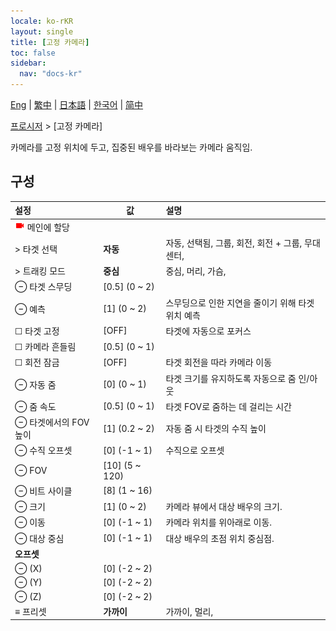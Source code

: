```yaml
---
locale: ko-rKR
layout: single
title: [고정 카메라]
toc: false
sidebar:
  nav: "docs-kr"
---
```

[Eng](/dancexr/menu/2025.5/motion/fixed_camera) | [繁中](/tw/dancexr/menu/2025.5/motion/fixed_camera) | [日本語](/jp/dancexr/menu/2025.5/motion/fixed_camera) | [한국어](/kr/dancexr/menu/2025.5/motion/fixed_camera) | [简中](/zh/dancexr/menu/2025.5/motion/fixed_camera)

[프로시저](../menu#프로시저) > [고정 카메라]

카메라를 고정 위치에 두고, 집중된 배우를 바라보는 카메라 움직임.

## 구성

| 설정 | 값 | 설명 |
| :--- | --- | :--- |
| <img src="/images/icon/ic_videocam.png" alt="videocam icon"/> 메인에 할당 || 
| > 타겟 선택 | **자동** | 자동, 선택됨, 그룹, 회전, 회전 + 그룹, 무대 센터,  |
| > 트래킹 모드 | **중심** | 중심, 머리, 가슴,  |
| ⊖ 타겟 스무딩 | [0.5] (0 ~ 2) | 
| ⊖ 예측 | [1] (0 ~ 2) | 스무딩으로 인한 지연을 줄이기 위해 타겟 위치 예측
| ☐ 타겟 고정 | [OFF] | 타겟에 자동으로 포커스
| ☐ 카메라 흔들림 | [0.5] (0 ~ 1) | 
| ☐ 회전 잠금 | [OFF] | 타겟 회전을 따라 카메라 이동
| ⊖ 자동 줌 | [0] (0 ~ 1) | 타겟 크기를 유지하도록 자동으로 줌 인/아웃
| ⊖ 줌 속도 | [0.5] (0 ~ 1) | 타겟 FOV로 줌하는 데 걸리는 시간
| ⊖ 타겟에서의 FOV 높이 | [1] (0.2 ~ 2) | 자동 줌 시 타겟의 수직 높이
| ⊖ 수직 오프셋 | [0] (-1 ~ 1) | 수직으로 오프셋
| ⊖ FOV | [10] (5 ~ 120) | 
| ⊖ 비트 사이클 | [8] (1 ~ 16) | 
| ⊖ 크기 | [1] (0 ~ 2) | 카메라 뷰에서 대상 배우의 크기.
| ⊖ 이동 | [0] (-1 ~ 1) | 카메라 위치를 위아래로 이동.
| ⊖ 대상 중심 | [0] (-1 ~ 1) | 대상 배우의 초점 위치 중심점.
|  **오프셋** || 
| ⊖ (X) | [0] (-2 ~ 2) | 
| ⊖ (Y) | [0] (-2 ~ 2) | 
| ⊖ (Z) | [0] (-2 ~ 2) | 
| ≡ 프리셋 | **가까이** | 가까이, 멀리,  |
